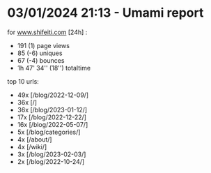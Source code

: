 # 03/01/2024 21:13 - Umami report
for www.shifeiti.com [24h] :

 - 191 (1) page views
 - 85 (-6) uniques
 - 67 (-4) bounces
 - 1h 47' 34'' (18'') totaltime


top 10 urls:
 - 49x [/blog/2022-12-09/]
 - 36x [/]
 - 36x [/blog/2023-01-12/]
 - 17x [/blog/2022-12-22/]
 - 16x [/blog/2022-05-07/]
 - 5x [/blog/categories/]
 - 4x [/about/]
 - 4x [/wiki/]
 - 3x [/blog/2023-02-03/]
 - 2x [/blog/2022-10-24/]


